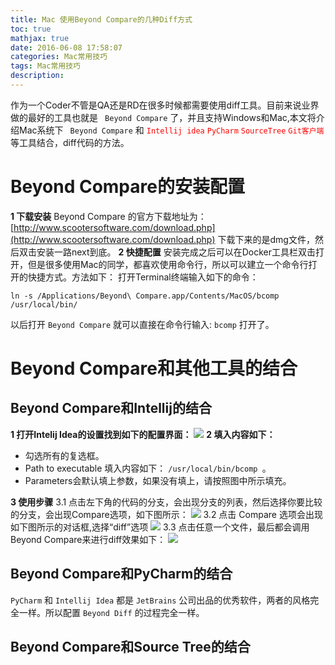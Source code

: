 ```yaml
---
title: Mac 使用Beyond Compare的几种Diff方式
toc: true
mathjax: true
date: 2016-06-08 17:58:07
categories: Mac常用技巧
tags: Mac常用技巧
description: 
---
```

作为一个Coder不管是QA还是RD在很多时候都需要使用diff工具。目前来说业界做的最好的工具也就是 ``` Beyond Compare``` 了，并且支持Windows和Mac,本文将介绍Mac系统下 ``` Beyond Compare``` 和 <font color=red>```Intellij idea``` ```PyCharm``` ```SourceTree``` ```Git客户端```</font> 等工具结合，diff代码的方法。
<!--more-->
# Beyond Compare的安装配置
**1 下载安装**
Beyond Compare 的官方下载地址为：[http://www.scootersoftware.com/download.php](http://www.scootersoftware.com/download.php)
下载下来的是dmg文件，然后双击安装一路next到底。
**2 快捷配置**
安装完成之后可以在Docker工具栏双击打开，但是很多使用Mac的同学，都喜欢使用命令行，所以可以建立一个命令行打开的快捷方式。方法如下：
打开Terminal终端输入如下的命令：  
```shell
ln -s /Applications/Beyond\ Compare.app/Contents/MacOS/bcomp /usr/local/bin/
``` 
以后打开 ``` Beyond Compare ``` 就可以直接在命令行输入: ``` bcomp ``` 打开了。
# Beyond Compare和其他工具的结合
## Beyond Compare和Intellij的结合
**1 打开Intelij Idea的设置找到如下的配置界面：**
![](http://7xutce.com1.z0.glb.clouddn.com/mac%2Fbeyond%2Fbeyond_compare_intellij_idea1.png)
**2 填入内容如下：**
- 勾选所有的复选框。
- Path to executable 填入内容如下： ```/usr/local/bin/bcomp ```。
- Parameters会默认填上参数，如果没有填上，请按照图中所示填充。

**3 使用步骤** 
3.1 点击左下角的代码的分支，会出现分支的列表，然后选择你要比较的分支，会出现Compare选项，如下图所示：
![](http://7xutce.com1.z0.glb.clouddn.com/mac%2Fbeyond%2Fbeyond_compare_intellij_idea3.png)
3.2 点击 Compare 选项会出现如下图所示的对话框,选择“diff”选项
![](http://7xutce.com1.z0.glb.clouddn.com/mac%2Fbeyond%2Fbeyond_compare_intellij_idea4.png)
3.3 点击任意一个文件，最后都会调用Beyond Compare来进行diff效果如下：
![](http://7xutce.com1.z0.glb.clouddn.com/mac%2Fbeyond%2Fbeyond_compare_intellij_idea5.png)
## Beyond Compare和PyCharm的结合
``` PyCharm ``` 和 ``` Intellij Idea ``` 都是 ``` JetBrains ``` 公司出品的优秀软件，两者的风格完全一样。所以配置  ``` Beyond Diff ``` 的过程完全一样。
## Beyond Compare和Source Tree的结合
